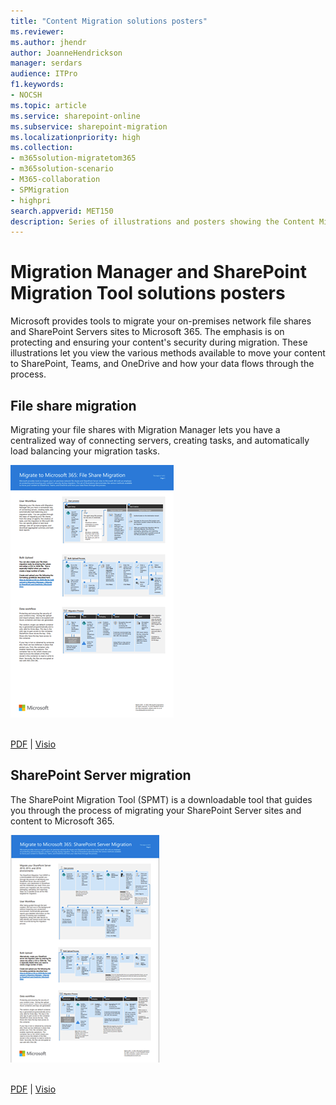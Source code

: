 ```yaml
---
title: "Content Migration solutions posters"
ms.reviewer: 
ms.author: jhendr
author: JoanneHendrickson
manager: serdars
audience: ITPro
f1.keywords:
- NOCSH
ms.topic: article
ms.service: sharepoint-online
ms.subservice: sharepoint-migration
ms.localizationpriority: high
ms.collection: 
- m365solution-migratetom365
- m365solution-scenario
- M365-collaboration
- SPMigration
- highpri
search.appverid: MET150
description: Series of illustrations and posters showing the Content Migration solutions into Microsoft 365.
---
```

# Migration Manager and SharePoint Migration Tool solutions posters

Microsoft provides tools to migrate your on-premises network file shares and SharePoint Servers sites to Microsoft 365. The emphasis is on protecting and ensuring your content's security during migration. These illustrations let you view the various methods available to move your content to SharePoint, Teams, and OneDrive and how your data flows through the process.


## File share migration 

Migrating your file shares with Migration Manager lets you have a centralized way of connecting servers, creating tasks, and automatically load balancing your migration tasks. 

![Thumb image for file share Migration poster](media/migration-poster-fileshare.png)



<br/>[PDF](https://download.microsoft.com/download/0/5/b/05b7fb7c-1557-4ebb-9036-c5fc3a4cd94c/m365-migration-posters-mm-spmt.pdf) | [Visio](https://download.microsoft.com/download/0/5/b/05b7fb7c-1557-4ebb-9036-c5fc3a4cd94c/m-365-migration-posters-mm-spmt.vsdx)

## SharePoint Server migration

The SharePoint Migration Tool (SPMT) is a downloadable tool that guides you through the process of migrating your SharePoint Server sites and content to Microsoft 365. 


![Thumb image for sharepoint server Migration poster](media/migration-poster-spserver.png)




<br/>[PDF](https://download.microsoft.com/download/0/5/b/05b7fb7c-1557-4ebb-9036-c5fc3a4cd94c/m365-migration-posters-mm-spmt.pdf) | [Visio](https://download.microsoft.com/download/0/5/b/05b7fb7c-1557-4ebb-9036-c5fc3a4cd94c/m-365-migration-posters-mm-spmt.vsdx)